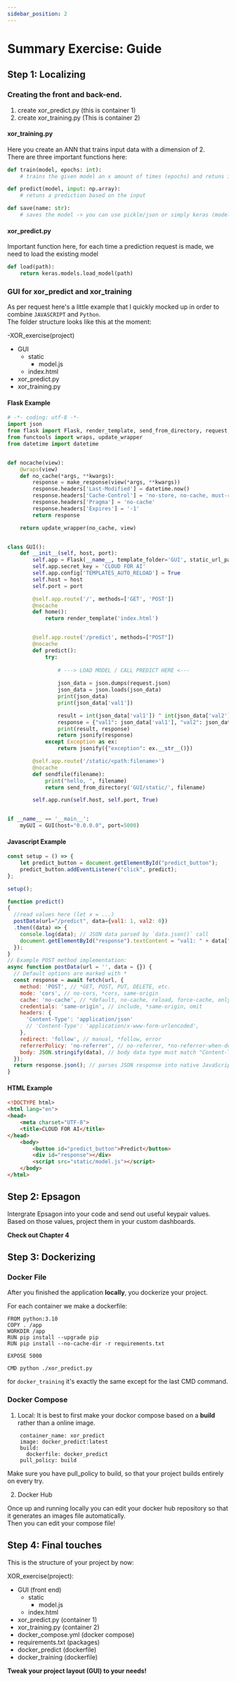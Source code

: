 ```yaml
---
sidebar_position: 2
---
```


# Summary Exercise: Guide


## Step 1: Localizing

### Creating the front and back-end.

1) create xor_predict.py (this is container 1) <br />
2) create xor_training.py (This is container 2)

#### xor_training.py

Here you create an ANN that trains input data with a dimension of 2. <br />
There are three important functions here:
```python
def train(model, epochs: int):
    # trains the given model an x amount of times (epochs) and retuns it

def predict(model, input: np.array):
    # retuns a prediction based on the input

def save(name: str):
    # saves the model -> you can use pickle/json or simply keras (model.save())
```

#### xor_predict.py
Important function here, for each time a prediction request is made, we need to load the existing model

```python
def load(path):
    return keras.models.load_model(path)
```

### GUI for xor_predict and xor_training

As per request here's a little example that I quickly mocked up in order to combine `JAVASCRIPT` and `Python`. <br />
The folder structure looks like this at the moment: <br />

-XOR_exercise(project)
  - GUI
    - static
      - model.js
    - index.html
  - xor_predict.py
  - xor_training.py

#### Flask Example

```py title="xor_training.py"
# -*- coding: utf-8 -*-
import json
from flask import Flask, render_template, send_from_directory, request, jsonify, make_response
from functools import wraps, update_wrapper
from datetime import datetime


def nocache(view):
    @wraps(view)
    def no_cache(*args, **kwargs):
        response = make_response(view(*args, **kwargs))
        response.headers['Last-Modified'] = datetime.now()
        response.headers['Cache-Control'] = 'no-store, no-cache, must-revalidate, post-check=0, pre-check=0, max-age=0'
        response.headers['Pragma'] = 'no-cache'
        response.headers['Expires'] = '-1'
        return response

    return update_wrapper(no_cache, view)


class GUI():
    def __init__(self, host, port):
        self.app = Flask(__name__, template_folder='GUI', static_url_path='/')
        self.app.secret_key = 'CLOUD FOR AI'
        self.app.config['TEMPLATES_AUTO_RELOAD'] = True
        self.host = host
        self.port = port

        @self.app.route('/', methods=['GET', 'POST'])
        @nocache
        def home():
            return render_template('index.html')


        @self.app.route('/predict', methods=["POST"])
        @nocache
        def predict():
            try:
            
                # ---> LOAD MODEL / CALL PREDICT HERE <---
                
                json_data = json.dumps(request.json)
                json_data = json.loads(json_data)
                print(json_data)
                print(json_data['val1'])

                result = int(json_data['val1']) ^ int(json_data['val2'])
                response = {"val1": json_data['val1'], "val2": json_data['val2'], "result": result}
                print(result, response)
                return jsonify(response)
            except Exception as ex:
                return jsonify({"exception": ex.__str__()})

        @self.app.route('/static/<path:filename>')
        @nocache
        def sendfile(filename):
            print("hello, ", filename)
            return send_from_directory('GUI/static/', filename)

        self.app.run(self.host, self.port, True)


if __name__ == '__main__':
    myGUI = GUI(host="0.0.0.0", port=5000)
```

#### Javascript Example

```javascript title="model.js"
const setup = () => {
    let predict_button = document.getElementById("predict_button");
    predict_button.addEventListener("click", predict);
};

setup();

function predict()
{
  //read values here (let x = ...)
  postData(url="/predict", data={val1: 1, val2: 0})
  .then((data) => {
    console.log(data); // JSON data parsed by `data.json()` call
    document.getElementById("response").textContent = "val1: " + data["val1"] + " val2: " + data["val2"] + " result: " + data["result"];
  });
}
// Example POST method implementation:
async function postData(url = '', data = {}) {
  // Default options are marked with *
  const response = await fetch(url, {
    method: 'POST', // *GET, POST, PUT, DELETE, etc.
    mode: 'cors', // no-cors, *cors, same-origin
    cache: 'no-cache', // *default, no-cache, reload, force-cache, only-if-cached
    credentials: 'same-origin', // include, *same-origin, omit
    headers: {
      'Content-Type': 'application/json'
      // 'Content-Type': 'application/x-www-form-urlencoded',
    },
    redirect: 'follow', // manual, *follow, error
    referrerPolicy: 'no-referrer', // no-referrer, *no-referrer-when-downgrade, origin, origin-when-cross-origin, same-origin, strict-origin, strict-origin-when-cross-origin, unsafe-url
    body: JSON.stringify(data), // body data type must match "Content-Type" header
  });
  return response.json(); // parses JSON response into native JavaScript objects
}
```

#### HTML Example

```html title="index.html"
<!DOCTYPE html>
<html lang="en">
<head>
    <meta charset="UTF-8">
    <title>CLOUD FOR AI</title>
</head>
    <body>
        <button id="predict_button">Predict</button>
        <div id="response"></div>
        <script src="static/model.js"></script>
    </body>
</html>
```
## Step 2: Epsagon

Intergrate Epsagon into your code and send out useful keypair values. <br />
Based on those values, project them in your custom dashboards. <br />

**Check out Chapter 4**

## Step 3: Dockerizing

### Docker File
After you finished the application **locally**, you dockerize your project.

For each container we make a dockerfile:

```text title=docker_predict
FROM python:3.10
COPY . /app
WORKDIR /app
RUN pip install --upgrade pip
RUN pip install --no-cache-dir -r requirements.txt

EXPOSE 5000

CMD python ./xor_predict.py
```

for `docker_training` it's exactly the same except for the last CMD command.

### Docker Compose

1) Local:
It is best to first make your dockor compose based on a **build** rather than a online image.
```text title="example"
    container_name: xor_predict
    image: docker_predict:latest
    build:
      dockerfile: docker_predict
    pull_policy: build
```
Make sure you have pull_policy to build, so that your project builds entirely on every try.

2) Docker Hub

Once up and running locally you can edit your docker hub repository so that it generates an images file automatically. <br />
Then you can edit your compose file!

## Step 4: Final touches

This is the structure of your project by now: <br />

XOR_exercise(project):
- GUI (front end)
  - static
    - model.js
  - index.html
- xor_predict.py (container 1)
- xor_training.py (container 2)
- docker_compose.yml (docker compose)
- requirements.txt (packages)
- docker_predict (dockerfile)
- docker_training (dockerfile)

**Tweak your project layout (GUI) to your needs!**